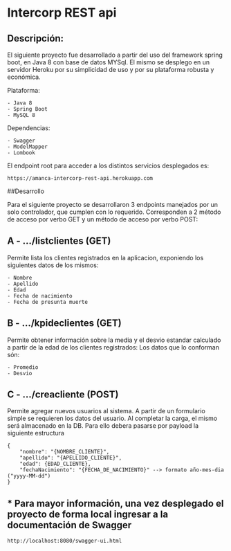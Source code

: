 # Intercorp REST api

## Descripción:
El siguiente proyecto fue desarrollado a partir del uso del framework spring boot, en Java 8 con base de datos MYSql.
El mismo se desplego en un servidor Heroku por su simplicidad de uso y por su plataforma robusta y económica.

Plataforma:

    - Java 8
    - Spring Boot
    - MySQL 8

Dependencias:
    
    - Swagger
    - ModelMapper
    - Lombook

El endpoint root para acceder a los distintos servicios desplegados es: 

    https://amanca-intercorp-rest-api.herokuapp.com

##Desarrollo

Para el siguiente proyecto se desarrollaron 3 endpoints manejados por un solo controlador, que cumplen con lo requerido.
Corresponden a 2 método de acceso por verbo GET y un método de acceso por verbo POST:

## A - .../listclientes (GET)
    
Permite lista los clientes registrados en la aplicacion, exponiendo los siguientes datos de los mismos:

    - Nombre
    - Apellido
    - Edad
    - Fecha de nacimiento
    - Fecha de presunta muerte


## B - .../kpideclientes (GET)

Permite obtener información sobre la media y el desvio estandar calculado a partir de la edad de los clientes registrados:
Los datos que lo conforman són:
    
    - Promedio
    - Desvio

## C - .../creacliente (POST)

Permite agregar nuevos usuarios al sistema. A partir de un formulario simple se requieren los datos del usuario.
Al completar la carga, el mismo será almacenado en la DB.
Para ello debera pasarse por payload la siguiente estructura

```
{
    "nombre": "{NOMBRE_CLIENTE}",
    "apellido": "{APELLIDO_CLIENTE}",
    "edad": {EDAD_CLIENTE},
    "fechaNacimiento": "{FECHA_DE_NACIMIENTO}" --> formato año-mes-dia ("yyyy-MM-dd")  
}
```

## * Para mayor información, una vez desplegado el proyecto de forma local ingresar a la documentación de Swagger

    http://localhost:8080/swagger-ui.html
